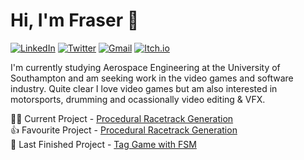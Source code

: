# Hi, I'm Fraser 👋

[![LinkedIn](https://img.shields.io/badge/linkedin-%230077B5.svg?style=for-the-badge&logo=linkedin&logoColor=white)](https://www.linkedin.com/in/frasercurry/)
[![Twitter](https://img.shields.io/badge/Twitter-%231DA1F2.svg?style=for-the-badge&logo=Twitter&logoColor=white)](https://twitter.com/FraserCurry)
[![Gmail](https://img.shields.io/badge/Gmail-D14836?style=for-the-badge&logo=gmail&logoColor=white)](mailto:fraserjcurry@gmail.com)
[![Itch.io](https://img.shields.io/badge/Itch-%23FF0B34.svg?style=for-the-badge&logo=Itch.io&logoColor=white)](https://fraser-curry-games.itch.io/)

<!--
When videos are posted:
[![YouTube](https://img.shields.io/badge/YouTube-%23FF0000.svg?style=for-the-badge&logo=YouTube&logoColor=white)](https://www.youtube.com/channel/UCG1ebn1PvyFYXi7XcfKJoDQ) 
-->

I'm currently studying Aerospace Engineering at the University of Southampton and am seeking work in the video games and software industry. Quite clear I love video games but am also interested in motorsports, drumming and ocassionally video editing & VFX.

👨‍💻 Current Project - [Procedural Racetrack Generation](https://github.com/ChickenKorma/Track-Generator) <br>
👍 Favourite Project - [Procedural Racetrack Generation](https://github.com/ChickenKorma/Track-Generator) <br>
🏁 Last Finished Project - [Tag Game with FSM](https://github.com/ChickenKorma/Tag-Game) 
